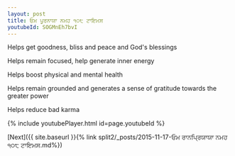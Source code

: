 ```yaml
---
layout: post
title: ਓਮ ਪੂਰਨਾਯਾ ਨਮਹ ੧੦੮ ਟਾਇਮਸ
youtubeId: SOGMnEh7bvI
---
```

 
 
Helps get goodness, bliss and peace and God's blessings
 
Helps remain focused, help generate inner energy 
 
Helps boost physical and mental health 
 
Helps remain grounded and generates a sense of gratitude towards the greater power 
 
Helps reduce bad karma
 
 
 
 


{% include youtubePlayer.html id=page.youtubeId %}
 
[Next]({{ site.baseurl }}{% link  split2/_posts/2015-11-17-ਓਮ ਰਾਨਪ੍ਰਿਯਾਯਾ ਨਮਹ ੧੦੮ ਟਾਇਮਸ.md%})
 
